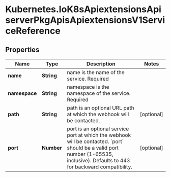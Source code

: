 # Kubernetes.IoK8sApiextensionsApiserverPkgApisApiextensionsV1ServiceReference

## Properties

Name | Type | Description | Notes
------------ | ------------- | ------------- | -------------
**name** | **String** | name is the name of the service. Required | 
**namespace** | **String** | namespace is the namespace of the service. Required | 
**path** | **String** | path is an optional URL path at which the webhook will be contacted. | [optional] 
**port** | **Number** | port is an optional service port at which the webhook will be contacted. &#x60;port&#x60; should be a valid port number (1-65535, inclusive). Defaults to 443 for backward compatibility. | [optional] 


